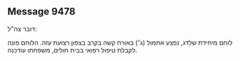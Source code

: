 ## Message 9478

דובר צה"ל: 

לוחם מיחידת שלדג, נפצע אתמול (ג׳) באורח קשה בקרב בצפון רצועת עזה.
הלוחם פונה לקבלת טיפול רפואי בבית חולים, משפחתו עודכנה.

